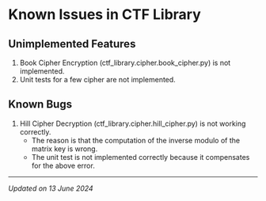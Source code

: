 # Known Issues in CTF Library

## Unimplemented Features

1. Book Cipher Encryption (ctf_library.cipher.book_cipher.py) is not implemented.
1. Unit tests for a few cipher are not implemented.

## Known Bugs

1. Hill Cipher Decryption (ctf_library.cipher.hill_cipher.py) is not working correctly.
    - The reason is that the computation of the inverse modulo of the matrix key is wrong.
    - The unit test is not implemented correctly because it compensates for the above error.

***

*Updated on 13 June 2024*